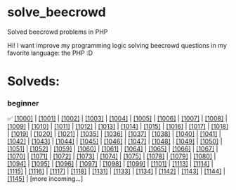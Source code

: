 # solve_beecrowd
Solved beecrowd problems in PHP

Hi! I want improve my programming logic solving beecrowd questions in my favorite language: the PHP :D

# Solveds:

### beginner

✅ [[1000]](https://github.com/KayckMatias/solve_beecrowd/blob/main/beginner/0_99/1000.php) |
[[1001]](https://github.com/KayckMatias/solve_beecrowd/blob/main/beginner/0_99/1001.php) |
[[1002]](https://github.com/KayckMatias/solve_beecrowd/blob/main/beginner/0_99/1002.php) |
[[1003]](https://github.com/KayckMatias/solve_beecrowd/blob/main/beginner/0_99/1003.php) |
[[1004]](https://github.com/KayckMatias/solve_beecrowd/blob/main/beginner/0_99/1004.php) |
[[1005]](https://github.com/KayckMatias/solve_beecrowd/blob/main/beginner/0_99/1005.php) |
[[1006]](https://github.com/KayckMatias/solve_beecrowd/blob/main/beginner/0_99/1006.php) |
[[1007]](https://github.com/KayckMatias/solve_beecrowd/blob/main/beginner/0_99/1007.php) | 
[[1008]](https://github.com/KayckMatias/solve_beecrowd/blob/main/beginner/0_99/1008.php) | 
[[1009]](https://github.com/KayckMatias/solve_beecrowd/blob/main/beginner/0_99/1009.php) | 
[[1010]](https://github.com/KayckMatias/solve_beecrowd/blob/main/beginner/0_99/1010.php) | 
[[1011]](https://github.com/KayckMatias/solve_beecrowd/blob/main/beginner/0_99/1011.php) | 
[[1012]](https://github.com/KayckMatias/solve_beecrowd/blob/main/beginner/0_99/1012.php) | 
[[1013]](https://github.com/KayckMatias/solve_beecrowd/blob/main/beginner/0_99/1013.php) | 
[[1014]](https://github.com/KayckMatias/solve_beecrowd/blob/main/beginner/0_99/1014.php) | 
[[1015]](https://github.com/KayckMatias/solve_beecrowd/blob/main/beginner/0_99/1015.php) | 
[[1016]](https://github.com/KayckMatias/solve_beecrowd/blob/main/beginner/0_99/1016.php) | 
[[1017]](https://github.com/KayckMatias/solve_beecrowd/blob/main/beginner/0_99/1017.php) | 
[[1018]](https://github.com/KayckMatias/solve_beecrowd/blob/main/beginner/0_99/1018.php) | 
[[1019]](https://github.com/KayckMatias/solve_beecrowd/blob/main/beginner/0_99/1019.php) | 
[[1020]](https://github.com/KayckMatias/solve_beecrowd/blob/main/beginner/0_99/1020.php) | 
[[1021]](https://github.com/KayckMatias/solve_beecrowd/blob/main/beginner/0_99/1021.php) | 
[[1035]](https://github.com/KayckMatias/solve_beecrowd/blob/main/beginner/0_99/1035.php) | 
[[1036]](https://github.com/KayckMatias/solve_beecrowd/blob/main/beginner/0_99/1036.php) | 
[[1037]](https://github.com/KayckMatias/solve_beecrowd/blob/main/beginner/0_99/1037.php) | 
[[1038]](https://github.com/KayckMatias/solve_beecrowd/blob/main/beginner/0_99/1038.php) | 
[[1040]](https://github.com/KayckMatias/solve_beecrowd/blob/main/beginner/0_99/1040.php) | 
[[1041]](https://github.com/KayckMatias/solve_beecrowd/blob/main/beginner/0_99/1041.php) | 
[[1042]](https://github.com/KayckMatias/solve_beecrowd/blob/main/beginner/0_99/1042.php) | 
[[1043]](https://github.com/KayckMatias/solve_beecrowd/blob/main/beginner/0_99/1043.php) | 
[[1044]](https://github.com/KayckMatias/solve_beecrowd/blob/main/beginner/0_99/1044.php) | 
[[1045]](https://github.com/KayckMatias/solve_beecrowd/blob/main/beginner/0_99/1045.php) | 
[[1046]](https://github.com/KayckMatias/solve_beecrowd/blob/main/beginner/0_99/1046.php) | 
[[1047]](https://github.com/KayckMatias/solve_beecrowd/blob/main/beginner/0_99/1047.php) | 
[[1048]](https://github.com/KayckMatias/solve_beecrowd/blob/main/beginner/0_99/1048.php) | 
[[1049]](https://github.com/KayckMatias/solve_beecrowd/blob/main/beginner/0_99/1049.php) | 
[[1050]](https://github.com/KayckMatias/solve_beecrowd/blob/main/beginner/0_99/1050.php) | 
[[1051]](https://github.com/KayckMatias/solve_beecrowd/blob/main/beginner/0_99/1051.php) | 
[[1052]](https://github.com/KayckMatias/solve_beecrowd/blob/main/beginner/0_99/1052.php) | 
[[1059]](https://github.com/KayckMatias/solve_beecrowd/blob/main/beginner/0_99/1059.php) | 
[[1060]](https://github.com/KayckMatias/solve_beecrowd/blob/main/beginner/0_99/1060.php) | 
[[1061]](https://github.com/KayckMatias/solve_beecrowd/blob/main/beginner/0_99/1061.php) | 
[[1064]](https://github.com/KayckMatias/solve_beecrowd/blob/main/beginner/0_99/1064.php) | 
[[1065]](https://github.com/KayckMatias/solve_beecrowd/blob/main/beginner/0_99/1065.php) | 
[[1066]](https://github.com/KayckMatias/solve_beecrowd/blob/main/beginner/0_99/1066.php) | 
[[1067]](https://github.com/KayckMatias/solve_beecrowd/blob/main/beginner/0_99/1067.php) | 
[[1070]](https://github.com/KayckMatias/solve_beecrowd/blob/main/beginner/0_99/1070.php) | 
[[1071]](https://github.com/KayckMatias/solve_beecrowd/blob/main/beginner/0_99/1071.php) | 
[[1072]](https://github.com/KayckMatias/solve_beecrowd/blob/main/beginner/0_99/1072.php) | 
[[1073]](https://github.com/KayckMatias/solve_beecrowd/blob/main/beginner/0_99/1073.php) | 
[[1074]](https://github.com/KayckMatias/solve_beecrowd/blob/main/beginner/0_99/1074.php) | 
[[1075]](https://github.com/KayckMatias/solve_beecrowd/blob/main/beginner/0_99/1075.php) | 
[[1078]](https://github.com/KayckMatias/solve_beecrowd/blob/main/beginner/0_99/1078.php) | 
[[1079]](https://github.com/KayckMatias/solve_beecrowd/blob/main/beginner/0_99/1079.php) | 
[[1080]](https://github.com/KayckMatias/solve_beecrowd/blob/main/beginner/0_99/1080.php) | 
[[1094]](https://github.com/KayckMatias/solve_beecrowd/blob/main/beginner/0_99/1094.php) | 
[[1095]](https://github.com/KayckMatias/solve_beecrowd/blob/main/beginner/0_99/1095.php) | 
[[1096]](https://github.com/KayckMatias/solve_beecrowd/blob/main/beginner/0_99/1096.php) | 
[[1097]](https://github.com/KayckMatias/solve_beecrowd/blob/main/beginner/0_99/1097.php) | 
[[1098]](https://github.com/KayckMatias/solve_beecrowd/blob/main/beginner/0_99/1098.php) | 
[[1099]](https://github.com/KayckMatias/solve_beecrowd/blob/main/beginner/0_99/1099.php) | 
[[1101]](https://github.com/KayckMatias/solve_beecrowd/blob/main/beginner/100_199/1101.php) | 
[[1113]](https://github.com/KayckMatias/solve_beecrowd/blob/main/beginner/100_199/1113.php) | 
[[1114]](https://github.com/KayckMatias/solve_beecrowd/blob/main/beginner/100_199/1114.php) | 
[[1115]](https://github.com/KayckMatias/solve_beecrowd/blob/main/beginner/100_199/1115.php) | 
[[1116]](https://github.com/KayckMatias/solve_beecrowd/blob/main/beginner/100_199/1116.php) | 
[[1117]](https://github.com/KayckMatias/solve_beecrowd/blob/main/beginner/100_199/1117.php) | 
[[1118]](https://github.com/KayckMatias/solve_beecrowd/blob/main/beginner/100_199/1118.php) | 
[[1131]](https://github.com/KayckMatias/solve_beecrowd/blob/main/beginner/100_199/1131.php) | 
[[1133]](https://github.com/KayckMatias/solve_beecrowd/blob/main/beginner/100_199/1133.php) | 
[[1134]](https://github.com/KayckMatias/solve_beecrowd/blob/main/beginner/100_199/1134.php) | 
[[1142]](https://github.com/KayckMatias/solve_beecrowd/blob/main/beginner/100_199/1142.php) | 
[[1143]](https://github.com/KayckMatias/solve_beecrowd/blob/main/beginner/100_199/1143.php) | 
[[1144]](https://github.com/KayckMatias/solve_beecrowd/blob/main/beginner/100_199/1144.php) | 
[[1145]](https://github.com/KayckMatias/solve_beecrowd/blob/main/beginner/100_199/1145.php) | 
[more incoming...]